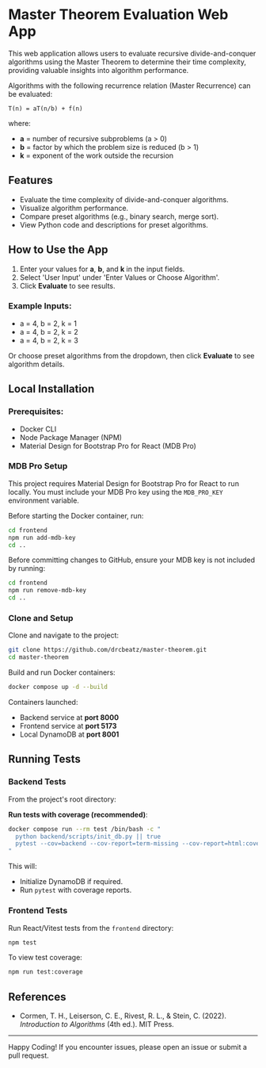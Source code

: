 # Master Theorem Evaluation Web App

This web application allows users to evaluate recursive divide-and-conquer algorithms using the Master Theorem to determine their time complexity, providing valuable insights into algorithm performance.

Algorithms with the following recurrence relation (Master Recurrence) can be evaluated:

```
T(n) = aT(n/b) + f(n)
```

where:

- **a** = number of recursive subproblems (a > 0)
- **b** = factor by which the problem size is reduced (b > 1)
- **k** = exponent of the work outside the recursion

## Features

- Evaluate the time complexity of divide-and-conquer algorithms.
- Visualize algorithm performance.
- Compare preset algorithms (e.g., binary search, merge sort).
- View Python code and descriptions for preset algorithms.

## How to Use the App

1. Enter your values for **a**, **b**, and **k** in the input fields.
2. Select 'User Input' under 'Enter Values or Choose Algorithm'.
3. Click **Evaluate** to see results.

### Example Inputs:

- a = 4, b = 2, k = 1
- a = 4, b = 2, k = 2
- a = 4, b = 2, k = 3

Or choose preset algorithms from the dropdown, then click **Evaluate** to see algorithm details.

## Local Installation

### Prerequisites:

- Docker CLI
- Node Package Manager (NPM)
- Material Design for Bootstrap Pro for React (MDB Pro)

### MDB Pro Setup

This project requires Material Design for Bootstrap Pro for React to run locally. You must include your MDB Pro key using the `MDB_PRO_KEY` environment variable.

Before starting the Docker container, run:

```bash
cd frontend
npm run add-mdb-key
cd ..
```

Before committing changes to GitHub, ensure your MDB key is not included by running:

```bash
cd frontend
npm run remove-mdb-key
cd ..
```

### Clone and Setup

Clone and navigate to the project:

```bash
git clone https://github.com/drcbeatz/master-theorem.git
cd master-theorem
```

Build and run Docker containers:

```bash
docker compose up -d --build
```

Containers launched:

- Backend service at **port 8000**
- Frontend service at **port 5173**
- Local DynamoDB at **port 8001**

## Running Tests

### Backend Tests

From the project's root directory:

**Run tests with coverage (recommended)**:

```bash
docker compose run --rm test /bin/bash -c "
  python backend/scripts/init_db.py || true
  pytest --cov=backend --cov-report=term-missing --cov-report=html:coverage/html backend/tests
"
```

This will:

- Initialize DynamoDB if required.
- Run `pytest` with coverage reports.

### Frontend Tests

Run React/Vitest tests from the `frontend` directory:

```bash
npm test
```

To view test coverage:

```bash
npm run test:coverage
```

## References

- Cormen, T. H., Leiserson, C. E., Rivest, R. L., & Stein, C. (2022). _Introduction to Algorithms_ (4th ed.). MIT Press.

---

Happy Coding! If you encounter issues, please open an issue or submit a pull request.
